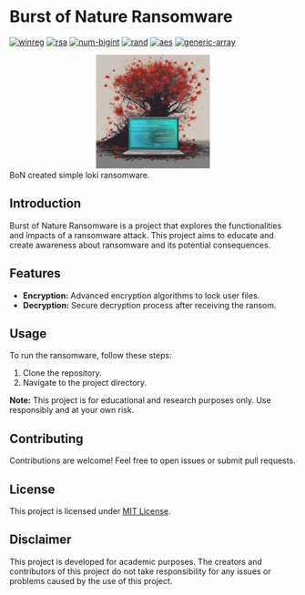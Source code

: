 # Burst of Nature Ransomware

[![winreg](https://img.shields.io/badge/winreg-0.50-brightgreen)](https://pypi.org/project/winreg)
[![rsa](https://img.shields.io/badge/rsa-0.9.2-brightgreen)](https://pypi.org/project/rsa)
[![num-bigint](https://img.shields.io/badge/num--bigint-0.4.3-brightgreen)](https://pypi.org/project/num-bigint)
[![rand](https://img.shields.io/badge/rand-0.8.5-brightgreen)](https://pypi.org/project/rand)
[![aes](https://img.shields.io/badge/aes-0.8.3-brightgreen)](https://pypi.org/project/aes)
[![generic-array](https://img.shields.io/badge/generic--array-0.14.7-brightgreen)](https://pypi.org/project/generic-array)


<div align="center">
  <img src="BoN-Mark.png" width="200" height="200">
</div>
BoN created simple loki ransomware.

## Introduction

Burst of Nature Ransomware is a project that explores the functionalities and impacts of a ransomware attack. This project aims to educate and create awareness about ransomware and its potential consequences.

## Features

- **Encryption:** Advanced encryption algorithms to lock user files.
- **Decryption:** Secure decryption process after receiving the ransom.

## Usage

To run the ransomware, follow these steps:

1. Clone the repository.
2. Navigate to the project directory.

**Note:** This project is for educational and research purposes only. Use responsibly and at your own risk.

## Contributing

Contributions are welcome! Feel free to open issues or submit pull requests.

## License

This project is licensed under [MIT License](LICENSE).


## Disclaimer

This project is developed for academic purposes. The creators and contributors of this project do not take responsibility for any issues or problems caused by the use of this project.


